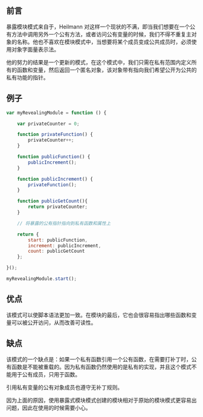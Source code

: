 ## 前言

暴露模块模式来自于，Heilmann 对这样一个现状的不满，即当我们想要在一个公有方法中调用另外一个公有方法，或者访问公有变量的时候，我们不得不重复主对象的名称。他也不喜欢在模块模式中，当想要将某个成员变成公共成员时，必须使用对象字面量表示法。

他的努力的结果是一个更新的模式，在这个模式中，我们只需在私有范围内定义所有的函数和变量，然后返回一个匿名对象，该对象带有指向我们希望公开为公共的私有功能的指针。

## 例子

```js
var myRevealingModule = function () {

    var privateCounter = 0;

    function privateFunction() {
        privateCounter++;
    }

    function publicFunction() {
        publicIncrement();
    }

    function publicIncrement() {
        privateFunction();
    }

    function publicGetCount(){
        return privateCounter;
    }

    // 将暴露的公有指针指向到私有函数和属性上

    return {
        start: publicFunction,
        increment: publicIncrement,
        count: publicGetCount
    };

}();

myRevealingModule.start();
```

## 优点

该模式可以使脚本语法更加一致。在模块的最后，它也会很容易指出哪些函数和变量可以被公开访问，从而改善可读性。

## 缺点

该模式的一个缺点是：如果一个私有函数引用一个公有函数，在需要打补丁时，公有函数是不能被重载的。因为私有函数仍然使用的是私有的实现，并且这个模式不能用于公有成员，只用于函数。

引用私有变量的公有对象成员也遵守无补丁规则。

因为上面的原因，使用暴露式模块模式创建的模块相对于原始的模块模式更容易出问题，因此在使用的时候需要小心。